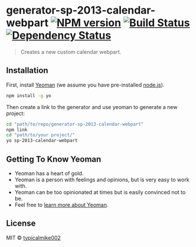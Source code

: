 # generator-sp-2013-calendar-webpart [![NPM version][npm-image]][npm-url] [![Build Status][travis-image]][travis-url] [![Dependency Status][daviddm-image]][daviddm-url]
> Creates a new custom calendar webpart.

## Installation

First, install [Yeoman](http://yeoman.io) (we assume you have pre-installed [node.js](https://nodejs.org/)).

```bash
npm install -g yo
```

Then create a link to the generator and use yeoman to generate a new project:

```bash
cd "path/to/repo/generator-sp-2013-calendar-webpart"
npm link
cd "path/to/your project/"
yo sp-2013-calendar-webpart
```

## Getting To Know Yeoman

 * Yeoman has a heart of gold.
 * Yeoman is a person with feelings and opinions, but is very easy to work with.
 * Yeoman can be too opinionated at times but is easily convinced not to be.
 * Feel free to [learn more about Yeoman](http://yeoman.io/).

## License

MIT © [typicalmike002]()


[npm-image]: https://badge.fury.io/js/generator-sp-2013-calendar-webpart.svg
[npm-url]: https://npmjs.org/package/generator-sp-2013-calendar-webpart
[travis-image]: https://travis-ci.org/typicalmike002/generator-sp-2013-calendar-webpart.svg?branch=master
[travis-url]: https://travis-ci.org/typicalmike002/generator-sp-2013-calendar-webpart
[daviddm-image]: https://david-dm.org/typicalmike002/generator-sp-2013-calendar-webpart.svg?theme=shields.io
[daviddm-url]: https://david-dm.org/typicalmike002/generator-sp-2013-calendar-webpart
